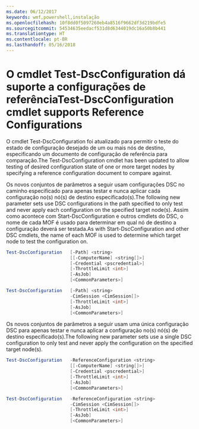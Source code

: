 ```yaml
---
ms.date: 06/12/2017
keywords: wmf,powershell,instalação
ms.openlocfilehash: 10f8dd0f5097260eb4a8516f9662df3d219bdfe5
ms.sourcegitcommit: 54534635eedacf531d8d6344019dc16a50b8b441
ms.translationtype: HT
ms.contentlocale: pt-BR
ms.lasthandoff: 05/16/2018
---
```

# <a name="test-dscconfiguration-cmdlet-supports-reference-configurations"></a><span data-ttu-id="36a20-102">O cmdlet Test-DscConfiguration dá suporte a configurações de referência</span><span class="sxs-lookup"><span data-stu-id="36a20-102">Test-DscConfiguration cmdlet supports Reference Configurations</span></span>

<span data-ttu-id="36a20-103">O cmdlet Test-DscConfiguration foi atualizado para permitir o teste do estado de configuração desejado de um ou mais nós de destino, especificando um documento de configuração de referência para comparação.</span><span class="sxs-lookup"><span data-stu-id="36a20-103">The Test-DscConfiguration cmdlet has been updated to allow testing of desired configuration state of one or more target nodes by specifying a reference configuration document to compare against.</span></span>

<span data-ttu-id="36a20-104">Os novos conjuntos de parâmetros a seguir usam configurações DSC no caminho especificado para apenas testar e nunca aplicar cada configuração no(s) nó(s) de destino especificado(s).</span><span class="sxs-lookup"><span data-stu-id="36a20-104">The following new parameter sets use DSC configurations in the path specified to only test and never apply each configuration on the specified target node(s).</span></span> <span data-ttu-id="36a20-105">Assim como acontece com Start-DscConfiguration e outros cmdlets do DSC, o nome de cada MOF é usado para determinar em qual nó de destino a configuração deverá ser testada.</span><span class="sxs-lookup"><span data-stu-id="36a20-105">As with Start-DscConfiguration and other DSC cmdlets, the name of each MOF is used to determine which target node to test the configuration on.</span></span>

```powershell
Test-DscConfiguration   [-Path] <string>
                        [[-ComputerName] <string[]>]
                        [-Credential <pscredential>]
                        [-ThrottleLimit <int>]
                        [-AsJob]
                        [<CommonParameters>]

Test-DscConfiguration   [-Path] <string>
                        -CimSession <CimSession[]>
                        [-ThrottleLimit <int>]
                        [-AsJob]
                        [<CommonParameters>]
```

<span data-ttu-id="36a20-106">Os novos conjuntos de parâmetros a seguir usam uma única configuração DSC para apenas testar e nunca aplicar a configuração no(s) nó(s) de destino especificado(s).</span><span class="sxs-lookup"><span data-stu-id="36a20-106">The following new parameter sets use a single DSC configuration to only test and never apply the configuration on the specified target node(s).</span></span>

```powershell
Test-DscConfiguration   -ReferenceConfiguration <string>
                        [[-ComputerName] <string[]>]
                        [-Credential <pscredential>]
                        [-ThrottleLimit <int>]
                        [-AsJob]
                        [<CommonParameters>]

Test-DscConfiguration   -ReferenceConfiguration <string>
                        -CimSession <CimSession[]>
                        [-ThrottleLimit <int>]
                        [-AsJob]
                        [<CommonParameters>]
```
